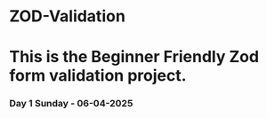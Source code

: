 
# ZOD-Validation
This is the Beginner Friendly Zod form validation project.
=======
### Day 1  Sunday - 06-04-2025

